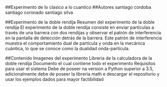 ##Experimento de lo clasico a lo cuantico
##Autores
santiago cordoba
santiago coronado
santiago silva

##Experimento de la doble rendija
Resumen del experimento de la doble rendija
El experimento de la doble rendija consiste en enviar partículas a través de una barrera con dos rendijas y observar el patrón de interferencia en la pantalla de detección detrás de la barrera. Este patrón de interferencia muestra el comportamiento dual de partícula y onda en la mecánica cuántica, lo que se conoce como la dualidad onda-partícula.

##Contenido
Imagenes del experimento
Libreria de la calculadora de la doble rendija
Documento el cual contiene todo el experimento
Requisitos para usar el sistema
Debe de poseer na version a Python superior a 3.5, adicionalmente debe de poseer la libreria math e descargar el repositorio y usar los ejemplos dados para mayor factibilidad
